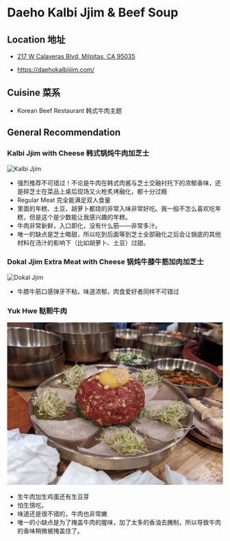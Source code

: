 # Daeho Kalbi Jjim & Beef Soup

## Location 地址

- [217 W Calaveras Blvd, Milpitas, CA 95035](https://goo.gl/maps/myfC8v8pEm5wpeUT9)

- <https://daehokalbijjim.com/>

## Cuisine 菜系

- Korean Beef Restaurant 韩式牛肉主题

## General Recommendation

### Kalbi Jjim with Cheese 韩式锅炖牛肉加芝士

![Kalbi Jjim](Pix2022Jul17th/Kalbi_Jjim_with_Cheese.jpeg)

- 强烈推荐不可错过！不论是牛肉在韩式肉酱与芝士交融衬托下的浓郁香味，还是碎芝士在菜品上桌后现场又火枪炙烤融化，都十分过瘾
- Regular Meat 完全能满足双人食量
- 里面的年糕、土豆、胡萝卜都烧的非常入味非常好吃。我一般不怎么喜欢吃年糕，但是这个是少数能让我感兴趣的年糕。
- 牛肉非常新鲜，入口即化，没有什么筋——非常多汁。
- 唯一的缺点是芝士略甜，所以吃到后面等到芝士全部融化之后会让锅底的其他材料在汤汁的影响下（比如胡萝卜、土豆）过甜。

### Dokal Jjim Extra Meat with Cheese 锅炖牛膝牛筋加肉加芝士

![Dokal Jjim](Pix2022Apr06th/Dokal_Jjim_Extra_Meat_with_Cheese.jpeg)

- 牛膝牛筋口感弹牙不粘，味道浓郁，肉食爱好者同样不可错过

### Yuk Hwe 鞑靼牛肉

![Yuk Hwe](Pix2023Jan6th/Yuk_Hwe.jpg)

- 生牛肉加生鸡蛋还有生豆芽
- 怕生慎吃。
- 味道还是很不错的，牛肉也非常嫩
- 唯一的小缺点是为了掩盖牛肉的腥味，加了太多的香油去腌制，所以导致牛肉的香味稍微被掩盖住了。